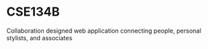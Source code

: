 # CSE134B
Collaboration designed web application connecting people, personal stylists, and associates

